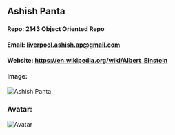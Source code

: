 ## Ashish Panta
#### Repo: 2143 Object Oriented Repo
#### Email: liverpool.ashish.ap@gmail.com
#### Website: https://en.wikipedia.org/wiki/Albert_Einstein
#### Image:
![Ashish Panta](https://user-images.githubusercontent.com/112501963/191314191-e1b6a568-f3bd-48c3-af32-18d648425d8a.jpg)
### Avatar:
![Avatar](https://user-images.githubusercontent.com/112501963/214433440-aac25a28-b12d-491f-8a69-9c2a0eeca807.jpg)
